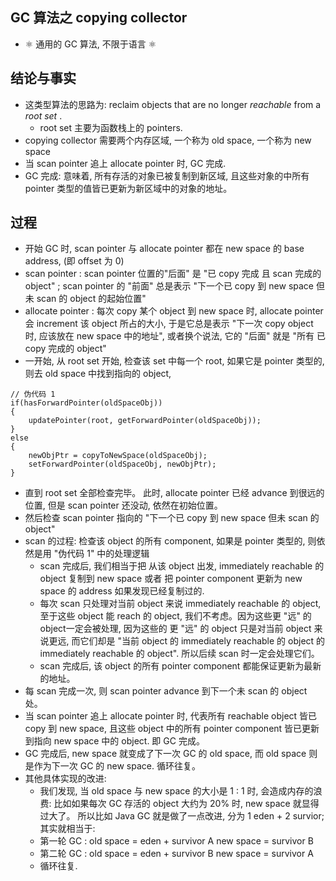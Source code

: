 ## GC 算法之 copying collector

- ⚛️ 通用的 GC 算法, 不限于语言 ⚛️

## 结论与事实

- 这类型算法的思路为: reclaim objects that are no longer *reachable* from a  *root set* .
  - root set 主要为函数栈上的 pointers.
- copying collector 需要两个内存区域, 一个称为 old space, 一个称为 new space
- 当 scan pointer 追上 allocate pointer 时, GC 完成.
- GC 完成: 意味着, 所有存活的对象已被复制到新区域, 且这些对象的中所有 pointer 类型的值皆已更新为新区域中的对象的地址。

## 过程

- 开始 GC 时, scan pointer 与 allocate pointer 都在 new space 的 base address, (即 offset 为 0)
- scan pointer :  scan pointer 位置的"后面" 是 "已 copy 完成 且 scan 完成的 object" ; scan pointer 的 "前面" 总是表示 "下一个已 copy 到 new space 但未 scan 的 object 的起始位置"
- allocate pointer : 每次 copy 某个 object 到 new space 时, allocate pointer 会 increment 该 object 所占的大小, 于是它总是表示 "下一次 copy object 时, 应该放在 new space 中的地址", 或者换个说法, 它的 "后面" 就是 "所有 已 copy 完成的 object"
- 一开始, 从 root set 开始, 检查该 set 中每一个 root, 如果它是 pointer 类型的, 则去 old space 中找到指向的 object,

```
// 伪代码 1
if(hasForwardPointer(oldSpaceObj))
{
	updatePointer(root, getForwardPointer(oldSpaceObj));
}
else
{
	newObjPtr = copyToNewSpace(oldSpaceObj);
	setForwardPointer(oldSpaceObj, newObjPtr);
}

```

- 直到 root set 全部检查完毕。 此时,  allocate pointer 已经 advance 到很远的位置, 但是 scan pointer 还没动, 依然在初始位置。
- 然后检查 scan pointer 指向的 "下一个已 copy 到 new space 但未 scan 的 object"
- scan 的过程:  检查该 object 的所有 component, 如果是 pointer 类型的, 则依然是用  "伪代码 1"  中的处理逻辑
  - scan 完成后, 我们相当于把 从该 object 出发,  immediately reachable 的 object 复制到 new space 或者 把 pointer component 更新为 new space 的 address 如果发现已经复制过的.
  - 每次 scan 只处理对当前 object 来说 immediately reachable 的 object,  至于这些 object 能 reach 的 object, 我们不考虑。因为这些更 "远" 的 object一定会被处理, 因为这些的 更 "远" 的 object 只是对当前 object 来说更远, 而它们却是 "当前 object 的 immediately reachable 的 object 的 immediately reachable 的 object".   所以后续 scan 时一定会处理它们。
  - scan 完成后, 该 object 的所有 pointer component 都能保证更新为最新的地址。
- 每 scan 完成一次, 则 scan pointer advance 到下一个未 scan 的 object 处。
- 当 scan pointer 追上 allocate pointer 时, 代表所有 reachable object 皆已 copy 到 new space, 且这些 object 中的所有 pointer component 皆已更新到指向 new space 中的 object.  即 GC 完成。
- GC 完成后, new space 就变成了下一次 GC 的 old space, 而 old space 则是作为下一次 GC 的 new space.  循环往复。
- 其他具体实现的改进:
  - 我们发现, 当 old space 与 new space 的大小是 1 : 1 时, 会造成内存的浪费: 比如如果每次 GC 存活的 object 大约为 20% 时,
    new space 就显得过大了。 所以比如 Java GC 就是做了一点改进, 分为 1 eden + 2 survior;  其实就相当于:
  - 第一轮 GC :
    old space = eden + survivor A
    new space  = survivor B
  - 第二轮 GC :
    old space = eden + survivor B
    new space  = survivor A
  - 循环往复.

```

```
